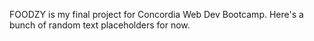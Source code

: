 FOODZY is my final project for Concordia Web Dev Bootcamp. Here's a bunch of random text placeholders for now. 
